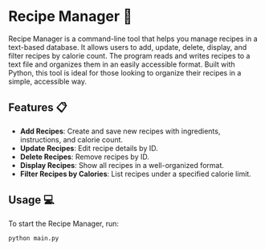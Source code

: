 # Recipe Manager 🍲

Recipe Manager is a command-line tool that helps you manage recipes in a text-based database. It allows users to add, update, delete, display, and filter recipes by calorie count. The program reads and writes recipes to a text file and organizes them in an easily accessible format. Built with Python, this tool is ideal for those looking to organize their recipes in a simple, accessible way.

## Features 📋

- **Add Recipes**: Create and save new recipes with ingredients, instructions, and calorie count.
- **Update Recipes**: Edit recipe details by ID.
- **Delete Recipes**: Remove recipes by ID.
- **Display Recipes**: Show all recipes in a well-organized format.
- **Filter Recipes by Calories**: List recipes under a specified calorie limit.

## Usage 💻

To start the Recipe Manager, run:
```bash
python main.py
